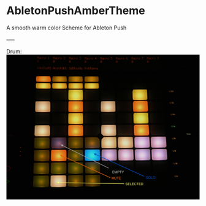 AbletonPushAmberTheme
=====================

A smooth warm color Scheme for Ableton Push 

–––

Drum:
![](https://raw.githubusercontent.com/daslicht/AbletonPushAmberTheme/master/images/drum.JPG?raw=true)

